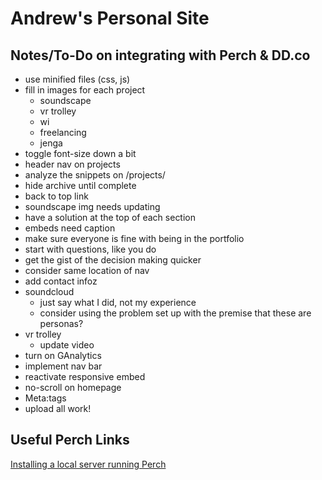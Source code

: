 # Andrew's Personal Site

## Notes/To-Do on integrating with Perch & DD.co
- use minified files (css, js)
- fill in images for each project
   - soundscape
   - vr trolley
   - wi
   - freelancing
   - jenga
- toggle font-size down a bit
- header nav on projects
- analyze the snippets on /projects/
- hide archive until complete
- back to top link
- soundscape img needs updating
- have a solution at the top of each section
- embeds need caption
- make sure everyone is fine with being in the portfolio
- start with questions, like you do
- get the gist of the decision making quicker
- consider same location of nav
- add contact infoz
- soundcloud
   - just say what I did, not my experience
   - consider using the problem set up with the premise that these are personas?
- vr trolley
   - update video
- turn on GAnalytics
- implement nav bar
- reactivate responsive embed
- no-scroll on homepage
- Meta:tags
- upload all work!

## Useful Perch Links
[Installing a local server running Perch](https://solutions.grabaperch.com/development/installing-a-local-server-with-xampp)
